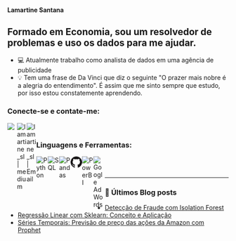 #### Lamartine Santana

## Formado em Economia, sou um resolvedor de problemas e uso os dados para me ajudar.

- 💻 Atualmente trabalho como analista de dados em uma agência de publicidade
- 💡  Tem uma frase de Da Vinci que diz o seguinte "O prazer mais nobre é a alegria do entendimento". É assim que me sinto sempre que estudo, por isso estou constatemente aprendendo.

### Conecte-se e contate-me:

[<img align="left"  width="22px" src="https://cdn.jsdelivr.net/npm/simple-icons@3.4.0/icons/linkedin.svg" />](https://www.linkedin.com/in/lamartine-santana-048027117/)

[<img align="left" alt="lamartine_sl | medium" width="22px" src="https://cdn.jsdelivr.net/npm/simple-icons@3.4.0/icons/medium.svg" />](https://medium.com/@lamartine_sl)

[<img align="left" alt="lamartine_sl | Email" width="22px" src="https://cdn.jsdelivr.net/npm/simple-icons@3.11.0/icons/gmail.svg" />](mailto:lamartine_sl@hotmail.com)



<br />

### Linguagens e Ferramentas:

<img align="left" alt="Python" width="26px" src="https://cdn.jsdelivr.net/npm/simple-icons@3.4.0/icons/python.svg" />

<img align="left" alt="SQL" width="26px" src="https://cdn.jsdelivr.net/npm/simple-icons@3.4.0/icons/postgresql.svg" />

<img align="left" alt="Pandas" width="26px" src="https://cdn.jsdelivr.net/npm/simple-icons@3.4.0/icons/pandas.svg" />

<img align="left" alt="GitHub" width="26px" src="https://raw.githubusercontent.com/github/explore/78df643247d429f6cc873026c0622819ad797942/topics/github/github.png" />

<img align="left" alt="PowerBI" width="26px" src="https://cdn.jsdelivr.net/npm/simple-icons@3.11.0/icons/powerbi.svg" />

<img align="left" alt="Google AdWords" width="26px" src="https://cdn.jsdelivr.net/npm/simple-icons@3.11.0/icons/googleads.svg" />

<br />
<br />


---
### 📕 Últimos Blog posts

<!-- BLOG-POST-LIST:START -->
* [Detecção de Fraude com Isolation Forest](https://medium.com/@lamartine_sl/detecção-de-fraude-com-isolation-forest-9ea50e4fe01b) 
* [Regressão Linear com Sklearn: Conceito e Aplicação](https://medium.com/@lamartine_sl/regress%C3%A3o-linear-com-sklearn-modelo-de-previs%C3%A3o-de-custos-com-plano-de-sa%C3%BAde-5e963e590f4c)
* [Séries Temporais: Previsão de preço das ações da Amazon com Prophet](https://medium.com/@lamartine_sl/s%C3%A9ries-temporais-previs%C3%A3o-de-pre%C3%A7o-das-a%C3%A7%C3%B5es-da-amazon-com-prophet-827d53ef2265)




<!-- BLOG-POST-LIST:END -->

